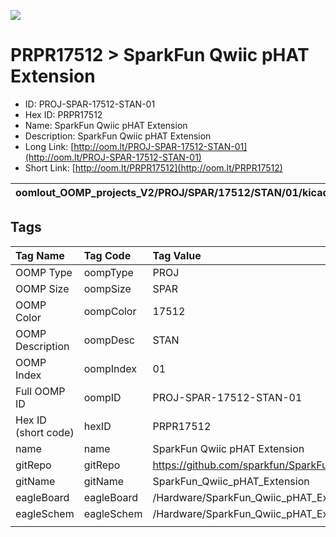 


  
![][im]
# PRPR17512 > SparkFun Qwiic pHAT Extension

- ID: PROJ-SPAR-17512-STAN-01
- Hex ID: PRPR17512
- Name: SparkFun Qwiic pHAT Extension
- Description: SparkFun Qwiic pHAT Extension
- Long Link: [http://oom.lt/PROJ-SPAR-17512-STAN-01](http://oom.lt/PROJ-SPAR-17512-STAN-01)
- Short Link: [http://oom.lt/PRPR17512](http://oom.lt/PRPR17512)
  

|oomlout_OOMP_projects_V2/PROJ/SPAR/17512/STAN/01/kicadPcb3dFront.png|oomlout_OOMP_projects_V2/PROJ/SPAR/17512/STAN/01/kicadPcb3dBack.png|oomlout_OOMP_projects_V2/PROJ/SPAR/17512/STAN/01/kicadPcb3d.png||
| :---: | :---: | :---: | :---: |

## Tags
  

|Tag Name|Tag Code|Tag Value|
| :--- | :--- | :--- |
|OOMP Type|oompType|PROJ|
|OOMP Size|oompSize|SPAR|
|OOMP Color|oompColor|17512|
|OOMP Description|oompDesc|STAN|
|OOMP Index|oompIndex|01|
|Full OOMP ID|oompID|PROJ-SPAR-17512-STAN-01|
|Hex ID (short code)|hexID|PRPR17512|
|name|name|SparkFun Qwiic pHAT Extension|
|gitRepo|gitRepo|https://github.com/sparkfun/SparkFun_Qwiic_pHAT_Extension|
|gitName|gitName|SparkFun_Qwiic_pHAT_Extension|
|eagleBoard|eagleBoard|/Hardware/SparkFun_Qwiic_pHAT_Extension.brd|
|eagleSchem|eagleSchem|/Hardware/SparkFun_Qwiic_pHAT_Extension.sch|
||||



[im]: PROJ/SPAR/17512/STAN/01/kicadPcb3d_450.png
